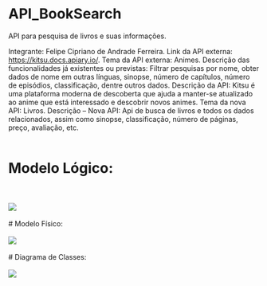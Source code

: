 # API_BookSearch
API para pesquisa de livros e suas informações.

Integrante: Felipe Cipriano de Andrade Ferreira. 
Link da API externa: https://kitsu.docs.apiary.io/. 
Tema da API externa: Animes. 
Descrição das funcionalidades já existentes ou previstas: Filtrar pesquisas por nome, obter dados de nome em outras línguas, sinopse, número de capítulos, número de episódios, classificação, dentre outros dados. 
Descrição da API: Kitsu é uma plataforma moderna de descoberta que ajuda a manter-se atualizado ao anime que está interessado e descobrir novos animes. 
Tema da nova API: Livros. 
Descrição – Nova API: Api de busca de livros e todos os dados relacionados, assim como sinopse, classificação, número de páginas, preço, avaliação, etc. 
</br>
</br>
# Modelo Lógico:
</br>
</br>
<img src="https://github.com/NuclearBug/API_BookSearch/assets/71195558/701687c8-224e-4b37-8214-cfedba09e767.png"/>
</br>
</br>
# Modelo Físico:
</br>
</br>
<img src="https://github.com/NuclearBug/API_BookSearch/assets/71195558/aef282e3-e643-46f4-9a75-4c4dd596d828.png"/>
</br>
</br>
# Diagrama de Classes:
</br>
</br>
<img src="https://github.com/NuclearBug/API_BookSearch/assets/71195558/78f751d4-7b4f-4aa2-8d13-9a450bce10bf.png"/>
